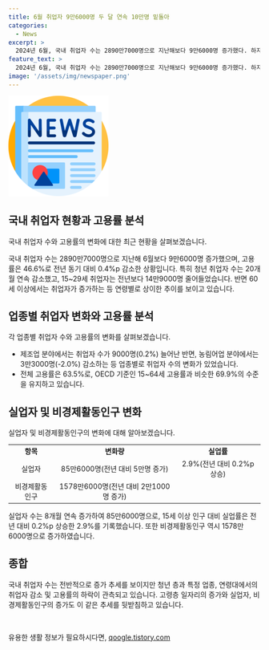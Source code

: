 ```yaml
---
title: 6월 취업자 9만6000명 두 달 연속 10만명 밑돌아
categories:
  - News
excerpt: >
  2024년 6월, 국내 취업자 수는 2890만7000명으로 지난해보다 9만6000명 증가했다. 하지만 청년 취업자는 20개월 연속 감소하며 고용률도 46.6%로 0.4%p 하락했다. 특히 15~29세 취업자는 전년보다 14만9000명 줄었다. 60세 이상에서 취업자가 증가한 가운데, 20대와 40대에서는 취업자가 줄었다. 제조업은 7개월 연속 증가하며 경제활동인구 중 실업자가 차지하는 비율인 실업률은 2.9%로 상승했다.
feature_text: >
  2024년 6월, 국내 취업자 수는 2890만7000명으로 지난해보다 9만6000명 증가했다. 하지만 청년 취업자는 20개월 연속 감소하며 고용률도 46.6%로 0.4%p 하락했다. 특히 15~29세 취업자는 전년보다 14만9000명 줄었다. 60세 이상에서 취업자가 증가한 가운데, 20대와 40대에서는 취업자가 줄었다. 제조업은 7개월 연속 증가하며 경제활동인구 중 실업자가 차지하는 비율인 실업률은 2.9%로 상승했다.
image: '/assets/img/newspaper.png'
---
```


<p><img src="/assets/img/newspaper.png" alt="kimp 속보" /></p>

<h2 data-ke-size="size26">국내 취업자 현황과 고용률 분석</h2>

<p>국내 취업자 수와 고용률의 변화에 대한 최근 현황을 살펴보겠습니다.</p>

<p data-ke-size="size16">국내 취업자 수는 2890만7000명으로 지난해 6월보다 9만6000명 증가했으며, 고용률은 46.6%로 전년 동기 대비 0.4%p 감소한 상황입니다. 특히 청년 취업자 수는 20개월 연속 감소했고, 15~29세 취업자는 전년보다 14만9000명 줄어들었습니다. 반면 60세 이상에서는 취업자가 증가하는 등 연령별로 상이한 추이를 보이고 있습니다.</p>

<h2 data-ke-size="size26">업종별 취업자 변화와 고용률 분석</h2>

<p>각 업종별 취업자 수와 고용률의 변화를 살펴보겠습니다.</p>

<ul>
    <li>제조업 분야에서는 취업자 수가 9000명(0.2%) 늘어난 반면, 농림어업 분야에서는 3만3000명(-2.0%) 감소하는 등 업종별로 취업자 수의 변화가 있었습니다.</li>
    <li>전체 고용률은 63.5%로, OECD 기준인 15~64세 고용률과 비슷한 69.9%의 수준을 유지하고 있습니다.</li>
</ul>

<h2 data-ke-size="size26">실업자 및 비경제활동인구 변화</h2>

<p>실업자 및 비경제활동인구의 변화에 대해 알아보겠습니다.</p>

<table>
    <tr>
        <td style="text-align: center; height: 17px;"><b>항목</b></td>
        <td style="text-align: center; height: 17px;"><b>변화량</b></td>
        <td style="text-align: center; height: 17px;"><b>실업률</b></td>
    </tr>
    <tr>
        <td style="text-align: center; height: 17px;">실업자</td>
        <td style="text-align: center; height: 17px;">85만6000명(전년 대비 5만명 증가)</td>
        <td style="text-align: center; height: 17px;">2.9%(전년 대비 0.2%p 상승)</td>
    </tr>
    <tr>
        <td style="text-align: center; height: 17px;">비경제활동인구</td>
        <td style="text-align: center; height: 17px;">1578만6000명(전년 대비 2만1000명 증가)</td>
    </tr>
</table>

<p data-ke-size="size16">실업자 수는 8개월 연속 증가하여 85만6000명으로, 15세 이상 인구 대비 실업률은 전년 대비 0.2%p 상승한 2.9%를 기록했습니다. 또한 비경제활동인구 역시 1578만6000명으로 증가하였습니다.</p>

<h2 data-ke-size="size26">종합</h2>

<p>국내 취업자 수는 전반적으로 증가 추세를 보이지만 청년 층과 특정 업종, 연령대에서의 취업자 감소 및 고용률의 하락이 관측되고 있습니다. 고령층 일자리의 증가와 실업자, 비경제활동인구의 증가도 이 같은 추세를 뒷받침하고 있습니다.</p>

<p data-ke-size="size16">&nbsp;</p>
유용한 생활 정보가 필요하시다면, <a href="https://qoogle.tistory.com" rel="dofollow">qoogle.tistory.com</a>


